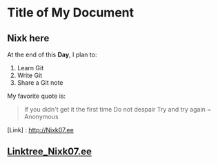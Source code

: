 Title of My Document
====================

## Nixk here

At the end of this **Day**, I plan to:

1. Learn Git
2. Write Git
3. Share a Git note

My favorite quote is:
> If you didn't get it the first time
> Do not despair
> Try and try again
> ~ Anonymous

[Link]
: [http://Nixk07.ee	](https://linktr.ee/Nixk07)

## [Linktree_Nixk07.ee](https://linktr.ee/Nixk07)
